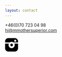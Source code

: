 ```yaml
---
layout: contact
---
```

+46(0)70 723 04 98<br>
<a href="mailto:hi@mmothersuperior.com" title="email">hi@mmothersuperior.com</a><br>
<br>
<a href="http://instagram.com/mmothersuperior" title="instagram"><img src="/static/portfolio/insta_logg.png"></a>
<!-- <ul>
	<li><a href="http://www.kannibalin.se" title="Home"><div>HOME</div><img src="/static/contact/home.png" alt="Home"></a></li>
	<li><a href="https://www.facebook.com/malin.sundelin.16" title="Facebook"><div>FACEBOOK</div><img src="/static/contact/facebook.png" alt="Facebook"></a></li>
	<li><a href="http://se.linkedin.com/pub/malin-sundelin/69/633/3b2" title="linkedin"><div>LINKEDIN</div><img src="/static/contact/linkedin.png" alt="linkedin"></a></li>
	<li><a href="mailto:mother.superior@heyitsenricopallazzo.com" title="email"><div>EMAIL</div><img src="/static/contact/email.png" alt="email"></a></li>
	<li><a href="http://twitter.com/kannibalin" title="twitter"><div>TWITTER</div><img src="/static/contact/twitter.png" alt="twitter"></a></li>
	<li><a href="http://kannibalin.tumblr.com" title="tumblr"><div>TUMBLR</div><img src="/static/contact/tumblr.png" alt="tumblr"></a></li>
	<li><a href="tel:0705363055" title="phone"><div>PHONE</div><img src="/static/contact/phone.png" alt="phone"></a></li>
	<li><a href="http://instagram.com/kannibalin" title="instagram"><div>INSTAGRAM</div><img src="/static/contact/instagram.png" alt="instagram"></a></li>
	<li><a href="/contact/address.html" title="write"><div>WRITE</div><img src="/static/contact/write.png" alt="write"></a></li>
</ul>
 -->
